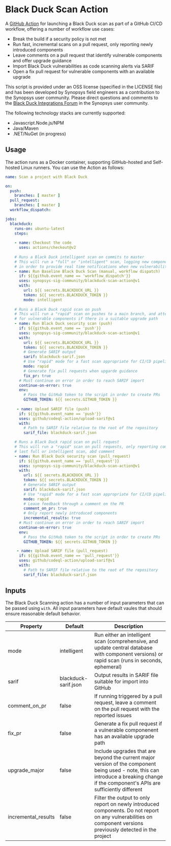 # Black Duck Scan Action
A [GitHub Action](https://github.com/features/actions) for launching a Black Duck scan as part of a GitHub CI/CD workflow, offering a number of workflow use cases:
- Break the build if a security policy is not met
- Run fast, incremental scans on a pull request, only reporting newly introduced components
- Leave comments on a pull request that identify vulnerable components and offer upgrade guidance
- Import Black Duck vulnerabilities as code scanning alerts via SARIF
- Open a fix pull request for vulnerable components with an available upgrade

This script is provided under an OSS license (specified in the LICENSE file) and has been developed by Synopsys field engineers as a contribution to the Synopsys user community. Please direct questions and comments to the [Black Duck Integrations Forum](https://community.synopsys.com/s/topic/0TO34000000gGZnGAM/black-duck-integrations) in the Synopsys user community.

The following technology stacks are currently supported:
- Javascript.Node.js/NPM
- Java/Maven
- .NET/NuGet (in progress)

## Usage

The action runs as a Docker container, supporting GitHub-hosted and Self-hosted Linux runners. You can use the Action as follows:

```yaml
name: Scan a project with Black Duck

on:
  push:
    branches: [ master ]
  pull_request:
    branches: [ master ]
  workflow_dispatch:

jobs:
  blackduck:
    runs-on: ubuntu-latest
    steps:
    
    - name: Checkout the code
      uses: actions/checkout@v2
      
    # Runs a Black Duck intelligent scan on commits to master
    # This will run a "full" or "intelligent" scan, logging new components in the Black Duck Hub server
    # in order to provide real time notifications when new vulnerabilities are reported.
    - name: Run Baseline Black Duck Scan (manual, workflow dispatch)
      if: ${{github.event_name == 'workflow_dispatch'}}
      uses: synopsys-sig-community/blackduck-scan-action@v1
      with:
        url: ${{ secrets.BLACKDUCK_URL }}
        token: ${{ secrets.BLACKDUCK_TOKEN }}
        mode: intelligent
        
    # Runs a Black Duck rapid scan on push
    # This will run a "rapid" scan on pushes to a main branch, and attempt to file a fix pull request
    # for vulnerable components if there is a suitable upgrade path
    - name: Run Black Duck security scan (push)
      if: ${{github.event_name == 'push'}}
      uses: synopsys-sig-community/blackduck-scan-action@v1
      with:
        url: ${{ secrets.BLACKDUCK_URL }}
        token: ${{ secrets.BLACKDUCK_TOKEN }}
        # Generate SARIF output
        sarif: blackduck-sarif.json
        # Use "rapid" mode for a fast scan appropriate for CI/CD pipeline
        mode: rapid
        # Generate fix pull requests when upgarde guidance
        fix_pr: true
      # Must continue on error in order to reach SARIF import
      continue-on-error: true
      env:
        # Pass the GitHub token to the script in order to create PRs
        GITHUB_TOKEN: ${{ secrets.GITHUB_TOKEN }}
        
     - name: Upload SARIF file (push)
      if: ${{github.event_name == 'push'}}
      uses: github/codeql-action/upload-sarif@v1
      with:
        # Path to SARIF file relative to the root of the repository
        sarif_file: blackduck-sarif.json

    # Runs a Black Duck rapid scan on pull request
    # This will run a "rapid" scan on pull requests, only reporting components that have been introduced since the
    # last full or intelligent scan, abd comment 
    - name: Run Black Duck security scan (pull_request)
      if: ${{github.event_name == 'pull_request'}}
      uses: synopsys-sig-community/blackduck-scan-action@v1
      with:
        url: ${{ secrets.BLACKDUCK_URL }}
        token: ${{ secrets.BLACKDUCK_TOKEN }}
        # Generate SARIF output
        sarif: blackduck-sarif.json
        # Use "rapid" mode for a fast scan appropriate for CI/CD pipeline
        mode: rapid
        # Leave feedback through a comment on the PR
        comment_on_pr: true
        # Only report newly introduced components
        incremental_results: true
      # Must continue on error in order to reach SARIF import
      continue-on-error: true
      env:
        # Pass the GitHub token to the script in order to create PRs
        GITHUB_TOKEN: ${{ secrets.GITHUB_TOKEN }}

     - name: Upload SARIF file (pull_request)
      if: ${{github.event_name == 'pull_request'}}
      uses: github/codeql-action/upload-sarif@v1
      with:
        # Path to SARIF file relative to the root of the repository
        sarif_file: blackduck-sarif.json

```

## Inputs

The Black Duck Scanning action has a number of input parameters that can be passed using `with`. All input parameters have default vaules that should ensure reasonable default behavior.

| Property | Default | Description |
| --- | --- | --- |
| mode | intelligent | Run either an intelligent scan (comprehensive, and update central database with component versions) or rapid scan (runs in seconds, ephemeral)|
| sarif | blackduck-sarif.json | Output results in SARIF file suitable for import into GitHub |
| comment_on_pr | false | If running triggered by a pull request, leave a comment on the pull request with the reported issues |
| fix_pr | false | Generate a fix pull request if a vulnerable componenent has an available upgrade path |
| upgrade_major | false | Include upgrades that are beyond the current major version of the component being used - note, this can introduce a breaking change if the component's APIs are sufficiently different |
| incremental_results | false | Filter the output to only report on newly introduced components. Do not report on any vulnerabilities on component versions previously detected in the project |

